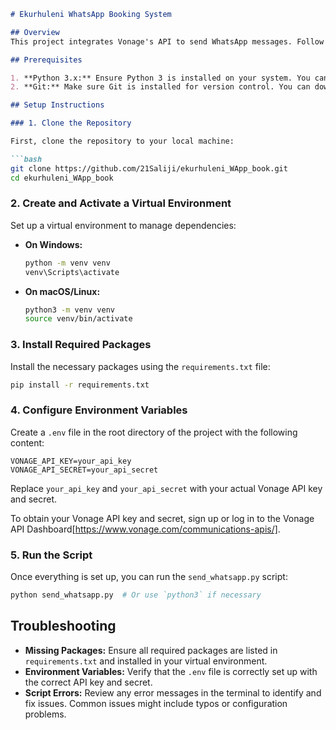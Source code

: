 ```markdown
# Ekurhuleni WhatsApp Booking System

## Overview
This project integrates Vonage's API to send WhatsApp messages. Follow the steps below to set up and run the project.

## Prerequisites

1. **Python 3.x:** Ensure Python 3 is installed on your system. You can download it from [python.org](https://www.python.org/downloads/).
2. **Git:** Make sure Git is installed for version control. You can download it from [git-scm.com](https://git-scm.com/downloads).

## Setup Instructions

### 1. Clone the Repository

First, clone the repository to your local machine:

```bash
git clone https://github.com/21Saliji/ekurhuleni_WApp_book.git
cd ekurhuleni_WApp_book
```

### 2. Create and Activate a Virtual Environment

Set up a virtual environment to manage dependencies:

- **On Windows:**

  ```bash
  python -m venv venv
  venv\Scripts\activate
  ```

- **On macOS/Linux:**

  ```bash
  python3 -m venv venv
  source venv/bin/activate
  ```

### 3. Install Required Packages

Install the necessary packages using the `requirements.txt` file:

```bash
pip install -r requirements.txt
```

### 4. Configure Environment Variables

Create a `.env` file in the root directory of the project with the following content:

```plaintext
VONAGE_API_KEY=your_api_key
VONAGE_API_SECRET=your_api_secret
```

Replace `your_api_key` and `your_api_secret` with your actual Vonage API key and secret. 

To obtain your Vonage API key and secret, sign up or log in to the Vonage API Dashboard[https://www.vonage.com/communications-apis/].

### 5. Run the Script

Once everything is set up, you can run the `send_whatsapp.py` script:

```bash
python send_whatsapp.py  # Or use `python3` if necessary
```

## Troubleshooting

- **Missing Packages:** Ensure all required packages are listed in `requirements.txt` and installed in your virtual environment.
- **Environment Variables:** Verify that the `.env` file is correctly set up with the correct API key and secret.
- **Script Errors:** Review any error messages in the terminal to identify and fix issues. Common issues might include typos or configuration problems.

